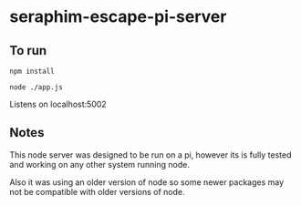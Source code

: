# seraphim-escape-pi-server

## To run
`npm install`

`node ./app.js`

Listens on localhost:5002

## Notes

This node server was designed to be run on a pi, however its is fully tested and working on any other system running node.

Also it was using an older version of node so some newer packages may not be compatible with older versions of node.
